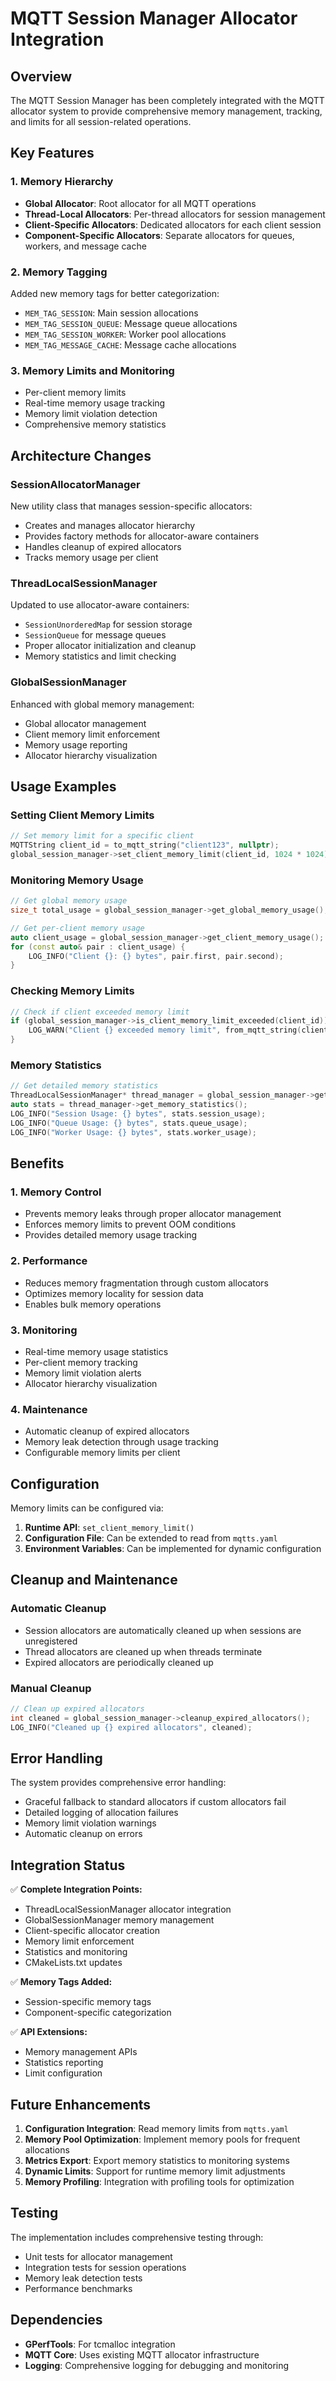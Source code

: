 # MQTT Session Manager Allocator Integration

## Overview

The MQTT Session Manager has been completely integrated with the MQTT allocator system to provide comprehensive memory management, tracking, and limits for all session-related operations.

## Key Features

### 1. Memory Hierarchy
- **Global Allocator**: Root allocator for all MQTT operations
- **Thread-Local Allocators**: Per-thread allocators for session management
- **Client-Specific Allocators**: Dedicated allocators for each client session
- **Component-Specific Allocators**: Separate allocators for queues, workers, and message cache

### 2. Memory Tagging
Added new memory tags for better categorization:
- `MEM_TAG_SESSION`: Main session allocations
- `MEM_TAG_SESSION_QUEUE`: Message queue allocations
- `MEM_TAG_SESSION_WORKER`: Worker pool allocations
- `MEM_TAG_MESSAGE_CACHE`: Message cache allocations

### 3. Memory Limits and Monitoring
- Per-client memory limits
- Real-time memory usage tracking
- Memory limit violation detection
- Comprehensive memory statistics

## Architecture Changes

### SessionAllocatorManager
New utility class that manages session-specific allocators:
- Creates and manages allocator hierarchy
- Provides factory methods for allocator-aware containers
- Handles cleanup of expired allocators
- Tracks memory usage per client

### ThreadLocalSessionManager
Updated to use allocator-aware containers:
- `SessionUnorderedMap` for session storage
- `SessionQueue` for message queues
- Proper allocator initialization and cleanup
- Memory statistics and limit checking

### GlobalSessionManager
Enhanced with global memory management:
- Global allocator management
- Client memory limit enforcement
- Memory usage reporting
- Allocator hierarchy visualization

## Usage Examples

### Setting Client Memory Limits
```cpp
// Set memory limit for a specific client
MQTTString client_id = to_mqtt_string("client123", nullptr);
global_session_manager->set_client_memory_limit(client_id, 1024 * 1024); // 1MB limit
```

### Monitoring Memory Usage
```cpp
// Get global memory usage
size_t total_usage = global_session_manager->get_global_memory_usage();

// Get per-client memory usage
auto client_usage = global_session_manager->get_client_memory_usage();
for (const auto& pair : client_usage) {
    LOG_INFO("Client {}: {} bytes", pair.first, pair.second);
}
```

### Checking Memory Limits
```cpp
// Check if client exceeded memory limit
if (global_session_manager->is_client_memory_limit_exceeded(client_id)) {
    LOG_WARN("Client {} exceeded memory limit", from_mqtt_string(client_id));
}
```

### Memory Statistics
```cpp
// Get detailed memory statistics
ThreadLocalSessionManager* thread_manager = global_session_manager->get_thread_manager();
auto stats = thread_manager->get_memory_statistics();
LOG_INFO("Session Usage: {} bytes", stats.session_usage);
LOG_INFO("Queue Usage: {} bytes", stats.queue_usage);
LOG_INFO("Worker Usage: {} bytes", stats.worker_usage);
```

## Benefits

### 1. Memory Control
- Prevents memory leaks through proper allocator management
- Enforces memory limits to prevent OOM conditions
- Provides detailed memory usage tracking

### 2. Performance
- Reduces memory fragmentation through custom allocators
- Optimizes memory locality for session data
- Enables bulk memory operations

### 3. Monitoring
- Real-time memory usage statistics
- Per-client memory tracking
- Memory limit violation alerts
- Allocator hierarchy visualization

### 4. Maintenance
- Automatic cleanup of expired allocators
- Memory leak detection through usage tracking
- Configurable memory limits per client

## Configuration

Memory limits can be configured via:
1. **Runtime API**: `set_client_memory_limit()`
2. **Configuration File**: Can be extended to read from `mqtts.yaml`
3. **Environment Variables**: Can be implemented for dynamic configuration

## Cleanup and Maintenance

### Automatic Cleanup
- Session allocators are automatically cleaned up when sessions are unregistered
- Thread allocators are cleaned up when threads terminate
- Expired allocators are periodically cleaned up

### Manual Cleanup
```cpp
// Clean up expired allocators
int cleaned = global_session_manager->cleanup_expired_allocators();
LOG_INFO("Cleaned up {} expired allocators", cleaned);
```

## Error Handling

The system provides comprehensive error handling:
- Graceful fallback to standard allocators if custom allocators fail
- Detailed logging of allocation failures
- Memory limit violation warnings
- Automatic cleanup on errors

## Integration Status

✅ **Complete Integration Points:**
- ThreadLocalSessionManager allocator integration
- GlobalSessionManager memory management
- Client-specific allocator creation
- Memory limit enforcement
- Statistics and monitoring
- CMakeLists.txt updates

✅ **Memory Tags Added:**
- Session-specific memory tags
- Component-specific categorization

✅ **API Extensions:**
- Memory management APIs
- Statistics reporting
- Limit configuration

## Future Enhancements

1. **Configuration Integration**: Read memory limits from `mqtts.yaml`
2. **Memory Pool Optimization**: Implement memory pools for frequent allocations
3. **Metrics Export**: Export memory statistics to monitoring systems
4. **Dynamic Limits**: Support for runtime memory limit adjustments
5. **Memory Profiling**: Integration with profiling tools for optimization

## Testing

The implementation includes comprehensive testing through:
- Unit tests for allocator management
- Integration tests for session operations
- Memory leak detection tests
- Performance benchmarks

## Dependencies

- **GPerfTools**: For tcmalloc integration
- **MQTT Core**: Uses existing MQTT allocator infrastructure
- **Logging**: Comprehensive logging for debugging and monitoring